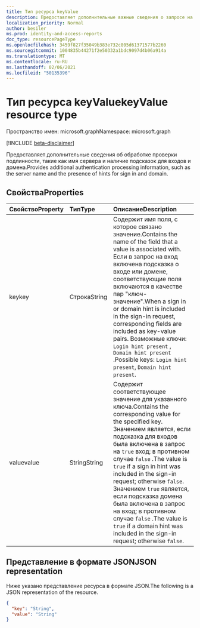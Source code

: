 ```yaml
---
title: Тип ресурса keyValue
description: Предоставляет дополнительные важные сведения о запросе на вход
localization_priority: Normal
author: besiler
ms.prod: identity-and-access-reports
doc_type: resourcePageType
ms.openlocfilehash: 3459f827f35049b383e732c805d61371577b2260
ms.sourcegitcommit: 1004835b44271f2e50332a1bdc9097d4b06a914a
ms.translationtype: MT
ms.contentlocale: ru-RU
ms.lasthandoff: 02/06/2021
ms.locfileid: "50135396"
---
```

# <a name="keyvalue-resource-type"></a><span data-ttu-id="48240-103">Тип ресурса keyValue</span><span class="sxs-lookup"><span data-stu-id="48240-103">keyValue resource type</span></span>

<span data-ttu-id="48240-104">Пространство имен: microsoft.graph</span><span class="sxs-lookup"><span data-stu-id="48240-104">Namespace: microsoft.graph</span></span>

[!INCLUDE [beta-disclaimer](../../includes/beta-disclaimer.md)]

<span data-ttu-id="48240-105">Предоставляет дополнительные сведения об обработке проверки подлинности, такие как имя сервера и наличие подсказок для входов и домена.</span><span class="sxs-lookup"><span data-stu-id="48240-105">Provides additional authentication processing information, such as the server name and the presence of hints for sign in and domain.</span></span>

## <a name="properties"></a><span data-ttu-id="48240-106">Свойства</span><span class="sxs-lookup"><span data-stu-id="48240-106">Properties</span></span>

| <span data-ttu-id="48240-107">Свойство</span><span class="sxs-lookup"><span data-stu-id="48240-107">Property</span></span>     | <span data-ttu-id="48240-108">Тип</span><span class="sxs-lookup"><span data-stu-id="48240-108">Type</span></span>        | <span data-ttu-id="48240-109">Описание</span><span class="sxs-lookup"><span data-stu-id="48240-109">Description</span></span> |
|:-------------|:------------|:------------|
|<span data-ttu-id="48240-110">key</span><span class="sxs-lookup"><span data-stu-id="48240-110">key</span></span>|<span data-ttu-id="48240-111">Строка</span><span class="sxs-lookup"><span data-stu-id="48240-111">String</span></span>|<span data-ttu-id="48240-112">Содержит имя поля, с которое связано значение.</span><span class="sxs-lookup"><span data-stu-id="48240-112">Contains the name of the field that a value is associated with.</span></span> <span data-ttu-id="48240-113">Если в запрос на вход включена подсказка о входе или домене, соответствующие поля включаются в качестве пар "ключ-значение".</span><span class="sxs-lookup"><span data-stu-id="48240-113">When a sign in or domain hint is included in the sign-in request, corresponding fields are included as key-value pairs.</span></span> <span data-ttu-id="48240-114">Возможные ключи: `Login hint present` , `Domain hint present` .</span><span class="sxs-lookup"><span data-stu-id="48240-114">Possible keys: `Login hint present`, `Domain hint present`.</span></span>|
|<span data-ttu-id="48240-115">value</span><span class="sxs-lookup"><span data-stu-id="48240-115">value</span></span>|<span data-ttu-id="48240-116">String</span><span class="sxs-lookup"><span data-stu-id="48240-116">String</span></span>|<span data-ttu-id="48240-117">Содержит соответствующее значение для указанного ключа.</span><span class="sxs-lookup"><span data-stu-id="48240-117">Contains the corresponding value for the specified key.</span></span> <span data-ttu-id="48240-118">Значением является, если подсказка для входов была включена в запрос на `true` вход; в противном случае `false` .</span><span class="sxs-lookup"><span data-stu-id="48240-118">The value is `true` if a sign in hint was included in the sign-in request; otherwise `false`.</span></span> <span data-ttu-id="48240-119">Значением `true` является, если подсказка домена была включена в запрос на вход; в противном случае `false` .</span><span class="sxs-lookup"><span data-stu-id="48240-119">The value is `true` if a domain hint was included in the sign-in request; otherwise `false`.</span></span>|

## <a name="json-representation"></a><span data-ttu-id="48240-120">Представление в формате JSON</span><span class="sxs-lookup"><span data-stu-id="48240-120">JSON representation</span></span>

<span data-ttu-id="48240-121">Ниже указано представление ресурса в формате JSON.</span><span class="sxs-lookup"><span data-stu-id="48240-121">The following is a JSON representation of the resource.</span></span>

<!-- {
  "blockType": "resource",
  "optionalProperties": [

  ],
  "@odata.type": "microsoft.graph.keyValue",
  "baseType": null
}-->

```json
{
  "key": "String",
  "value": "String"
}
```

<!-- uuid: 16cd6b66-4b1a-43a1-adaf-3a886856ed98
2019-02-04 14:57:30 UTC -->
<!-- {
  "type": "#page.annotation",
  "description": "keyValue resource",
  "keywords": "",
  "section": "documentation",
  "tocPath": "",
  "suppressions": []
}
-->


